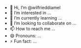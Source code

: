 - 👋 Hi, I’m @wilfrieddiamel
- 👀 I’m interested in ...
- 🌱 I’m currently learning ...
- 💞️ I’m looking to collaborate on ...
- 📫 How to reach me ...
- 😄 Pronouns: ...
- ⚡ Fun fact: ...

<!---
wilfrieddiamel/wilfrieddiamel is a ✨ special ✨ repository because its `README.md` (this file) appears on your GitHub profile.
You can click the Preview link to take a look at your changes.
--->
